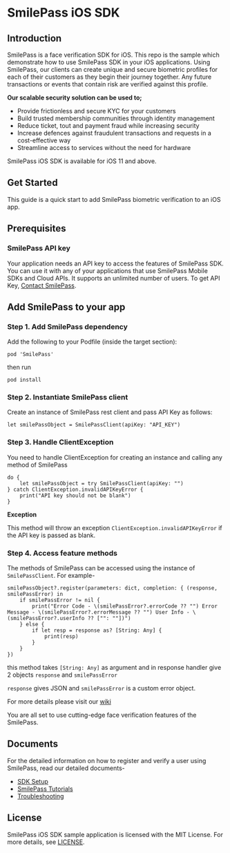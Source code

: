 # SmilePass iOS SDK

## Introduction
SmilePass is a face verification SDK for iOS. This repo is the sample which demonstrate how to use SmilePass SDK in your iOS applications.
Using SmilePass, our clients can create unique and secure biometric profiles for each of their customers as they begin their journey together. Any future transactions or events that contain risk are verified against this profile.

**Our scalable security solution can be used to;**
* Provide frictionless and secure KYC for your customers
* Build trusted membership communities through identity management
* Reduce ticket, tout and payment fraud while increasing security
* Increase defences against fraudulent transactions and requests in a cost-effective way
* Streamline access to services without the need for hardware

SmilePass iOS SDK is available for iOS 11 and above.

## Get Started

This guide is a quick start to add SmilePass biometric verification to an iOS app.


## Prerequisites

### SmilePass API key
Your application needs an API key to access the features of SmilePass SDK. You can use it with any of your applications that use SmilePass Mobile SDKs and Cloud APIs. It supports an unlimited number of users.
To get API Key, [Contact SmilePass](https://smile-pass.com/contact).


## Add SmilePass to your app

### Step 1. Add SmilePass dependency
Add the following to your Podfile (inside the target section):
   
   `pod 'SmilePass'`

then run 

   `pod install`

### Step 2. Instantiate SmilePass client
Create an instance of SmilePass rest client and pass API Key as follows:

`let smilePassObject = SmilePassClient(apiKey: "API_KEY")`

### Step 3. Handle ClientException
You need to handle ClientException for creating an instance and calling any method of SmilePass
    
    do {
        let smilePassObject = try SmilePassClient(apiKey: "")
    } catch ClientException.invalidAPIKeyError {
        print("API key should not be blank")
    }

**Exception**

This method will throw an exception `ClientException.invalidAPIKeyError` if the API key is passed as blank.

### Step 4. Access feature methods
The methods of SmilePass can be accessed using the instance of `SmilePassClient`. For example-

    smilePassObject?.register(parameters: dict, completion: { (response, smilePassError) in
        if smilePassError != nil {
            print("Error Code - \(smilePassError?.errorCode ?? "") Error Message - \(smilePassError?.errorMessage ?? "") User Info - \(smilePassError?.userInfo ?? ["": ""])")
        } else {
            if let resp = response as? [String: Any] {
                print(resp)
            }
        }
    })

this method takes `[String: Any]` as argument and in response handler give 2 objects `response` and `smilePassError`

`response` gives JSON and `smilePassError` is a custom error object.

For more details please visit our [wiki](https://github.com/SmilePass-ltd/SmilePass-SDK-iOS/wiki/SmilePass-Tutorials)

You are all set to use cutting-edge face verification features of the SmilePass. 

## Documents
For the detailed information on how to register and verify a user using SmilePass, read our detailed documents-
* [SDK Setup](https://github.com/SmilePass-ltd/SmilePass-SDK-iOS/wiki/SmilePass-SDK-Setup)
* [SmilePass Tutorials](https://github.com/SmilePass-ltd/SmilePass-SDK-iOS/wiki/SmilePass-Tutorials)
* [Troubleshooting](https://github.com/SmilePass-ltd/SmilePass-SDK-iOS/wiki/Troubleshooting)


## License
SmilePass iOS SDK sample application is licensed with the MIT License. For more details, see [LICENSE](https://github.com/SmilePass-ltd/SmilePass-SDK-iOS/blob/master/LICENSE).
